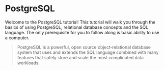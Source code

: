 # PostgreSQL

Welcome to the PostgreSQL tutorial! This tutorial will walk you through the basics of using PostgreSQL, relational database concepts and the SQL language. The only prerequisite for you to follow along is basic ability to use a computer.

> PostgreSQL is a powerful, open source object-relational database system that uses and extends the SQL language combined with many features that safely store and scale the most complicated data workloads.